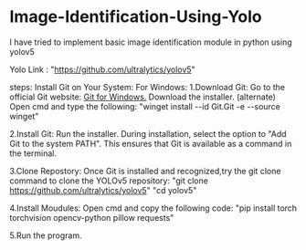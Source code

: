 #                                                            Image-Identification-Using-Yolo


I have tried to implement basic image identification module in python using yolov5

Yolo Link : "https://github.com/ultralytics/yolov5"

steps:
Install Git on Your System:
For Windows:
1.Download Git:
        Go to the official Git website: [Git for Windows.](https://git-scm.com/downloads/win)
        Download the installer.
        (alternate)
        Open cmd and type the following:
        "winget install --id Git.Git -e --source winget"

2.Install Git:
        Run the installer.
        During installation, select the option to "Add Git to the system PATH". This ensures that Git is available as a command in the terminal.

3.Clone Repostory:
        Once Git is installed and recognized,try the git clone command to clone the YOLOv5 repository:
        "git clone https://github.com/ultralytics/yolov5"
        "cd yolov5"

4.Install Moudules:
        Open cmd and copy the following code:
        "pip install torch torchvision opencv-python pillow requests"

5.Run the program.





